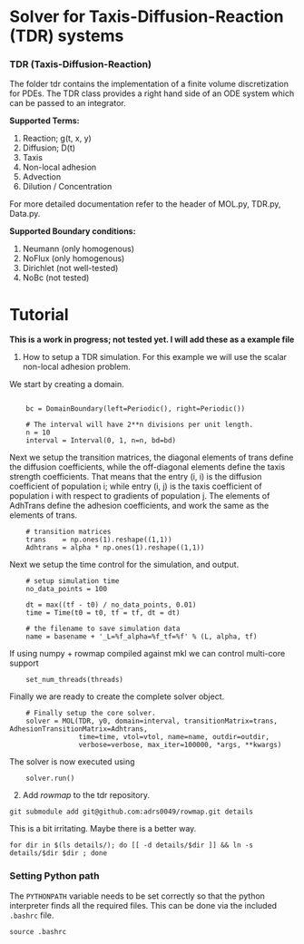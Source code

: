 Solver for Taxis-Diffusion-Reaction (TDR) systems
===================================

### TDR (Taxis-Diffusion-Reaction) 
The folder tdr contains the implementation of a finite volume discretization for PDEs. The TDR class provides a right hand side of an ODE system which can be passed to an integrator.


**Supported Terms:**
1. Reaction;  g(t, x, y)
2. Diffusion; D(t)
3. Taxis
4. Non-local adhesion
5. Advection
6. Dilution / Concentration

For more detailed documentation refer to the header of MOL.py, TDR.py, Data.py.


**Supported Boundary conditions:**
1. Neumann (only homogenous)
2. NoFlux  (only homogenous)
3. Dirichlet (not well-tested)
4. NoBc (not tested)



# Tutorial

**This is a work in progress; not tested yet. I will add these as a example file**

1. How to setup a TDR simulation. For this example we will use the scalar
   non-local adhesion problem.

We start by creating a domain.
```

    bc = DomainBoundary(left=Periodic(), right=Periodic())

    # The interval will have 2**n divisions per unit length.
    n = 10
    interval = Interval(0, 1, n=n, bd=bd)
```
Next we setup the transition matrices, the diagonal elements of trans define
the diffusion coefficients, while the off-diagonal elements define the taxis
strength coefficients. That means that the entry (i, i) is the diffusion
coefficient of population i; while entry (i, j) is the taxis coefficient of
population i with respect to gradients of population j. The elements of AdhTrans 
define the adhesion coefficients, and work the same as the elements of trans.

```
    # transition matrices
    trans    = np.ones(1).reshape((1,1))
    Adhtrans = alpha * np.ones(1).reshape((1,1))
```
Next we setup the time control for the simulation, and output.
```
    # setup simulation time
    no_data_points = 100

    dt = max((tf - t0) / no_data_points, 0.01)
    time = Time(t0 = t0, tf = tf, dt = dt)

    # the filename to save simulation data
    name = basename + '_L=%f_alpha=%f_tf=%f' % (L, alpha, tf)
```
If using numpy + rowmap compiled against mkl we can control multi-core support
```
    set_num_threads(threads)
```
Finally we are ready to create the complete solver object.
```
    # Finally setup the core solver.
    solver = MOL(TDR, y0, domain=interval, transitionMatrix=trans, AdhesionTransitionMatrix=Adhtrans,
                 time=time, vtol=vtol, name=name, outdir=outdir, 
                 verbose=verbose, max_iter=100000, *args, **kwargs)
```
The solver is now executed using
```
    solver.run()
```


2. Add *rowmap* to the tdr repository.

```
git submodule add git@github.com:adrs0049/rowmap.git details
```

This is a bit irritating. Maybe there is a better way.

```
for dir in $(ls details/); do [[ -d details/$dir ]] && ln -s details/$dir $dir ; done
```



### Setting Python path

The `PYTHONPATH` variable needs to be set correctly so that the python
interpreter finds all the required files. This can be done via the included
`.bashrc` file.

```
source .bashrc
```




